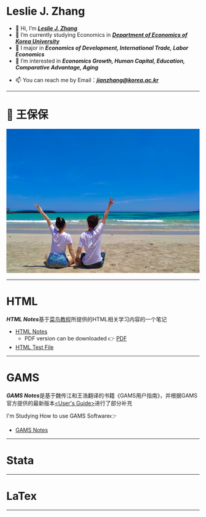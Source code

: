 # Leslie J. Zhang

- 👋 Hi, I’m <b><i>[Leslie J. Zhang](https://lesliezj09.github.io/Leslie/profile/)</i></b>
- 🌱 I’m currently studying Economics in [***Department of Economics of Korea University***](http://econ.korea.ac.kr/econ/)
- 💞️ I major in ***Economics of Development, International Trade, Labor Economics***
- 👀 I’m interested in ***Economics Growth, Human Capital, Education, Comparative Advantage, Aging***
<!--- 💞️ I’m looking to collaborate on ...
--->
- 📫 You can reach me by Email：<a href="mailto:jianzhang@korea.ac.kr?Subject=To%20Leslie"><b><i>jianzhang@korea.ac.kr</i></b></a>

<!---
Lesliezj09/Leslie is a ✨ special ✨ repository because its `README.md` (this file) appears on your GitHub profile.
You can click the Preview link to take a look at your changes.
--->

****
# 💌 王保保 

![wangbaobao](2021-06-16-12-45-41.png)


****
# HTML 

***HTML Notes***基于[菜鸟教程](https://www.runoob.com/)所提供的HTML相关学习内容的一个笔记

* [HTML Notes](https://lesliezj09.github.io/Leslie/HTML_Notes/HTML_md_html/)
  * PDF version can be downloaded  👉  [PDF](https://lesliezj09.github.io/Leslie/HTML_Notes/HTML_md_html/htmllearn.pdf)
* [HTML Test File](https://lesliezj09.github.io/Leslie/HTML_Notes/HTML_html/)


****
# GAMS 

***GAMS Notes***是基于魏传江和王浩翻译的书籍《GAMS用户指南》，并根据GAMS官方提供的最新版本[<User's Guide>](https://www.gams.com/latest/docs/gams.pdf)进行了部分补充

I'm Studying How to use GAMS Software👉 

* [GAMS Notes](https://lesliezj09.github.io/Leslie/GAMS_Notes/)


****
# Stata


****
# LaTex


****


